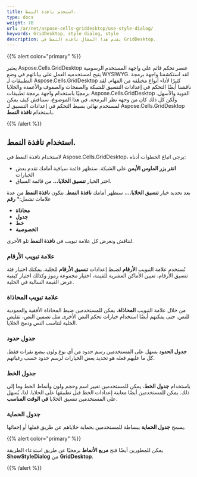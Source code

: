 ```yaml
---
title: استخدم نافذة النمط.
type: docs
weight: 70
url: /ar/net/aspose-cells-griddesktop/use-style-dialog/
keywords: GridDesktop, style dialog, style
description: يقدم هذا المقال نافذة النمط في GridDesktop.
---
```


{{% alert color="primary" %}} 

يعتبر Aspose.Cells.GridDesktop عنصر تحكم قائم على واجهة المستخدم الرسومية يتيح لمستخدميه العمل على بياناتهم في وضع WYSIWYG. لقد استكشفنا واجهة برمجة التطبيقات لـ Aspose.Cells.GridDesktop كثيرًا لأداء أنواع مختلفة من المهام. لقد ناقشنا أيضًا التحكم في إعدادات التنسيق للشبكة والصفحات والصفوف والأعمدة والخلايا برمجيًا باستخدام واجهة برمجة تطبيقات Aspose.Cells.GridDesktop القوية والأسهل. ولكن كل ذلك كان من وجهة نظر البرمجة. في هذا الموضوع، سنناقش كيف يمكن لمستخدم نهائي بسيط التحكم في إعدادات التنسيق لـ Aspose.Cells.GridDesktop باستخدام **نافذة النمط**.

{{% /alert %}} 
## **استخدام نافذة النمط.**
لاستخدام نافذة النمط في Aspose.Cells.GridDesktop، يرجى اتباع الخطوات أدناه:

- **انقر بزر الماوس الأيمن** على الشبكة. ستظهر قائمة سياقية أمامك تقدم بعض الخيارات
- اختر الخيار **تنسيق الخلايا...** من قائمة السياق.

بعد تحديد خيار **تنسيق الخلايا...**، ستظهر أمامك **نافذة النمط**. تتكون **نافذة النمط** من عدة علامات تشمل:* **رقم**

- **محاذاة**
- **جدول**
- **خط**
- **الخصوصية**

لنناقش ونعرض كل علامة تبويب في **نافذة النمط** تلو الأخرى.
### **علامة تبويب الأرقام**
تُستخدم علامة التبويب **الأرقام** لضبط إعدادات **تنسيق الأرقام** للخلية. يمكنك اختيار فئة تنسيق الأرقام، تعيين الأماكن العشرية للقيمة، اختيار مجموعة رموز وكذلك اختيار كيفية عرض القيمة السالبة في الخلية.
### **علامة تبويب المحاذاة**
من خلال علامة التبويب **المحاذاة**، يمكن للمستخدمين ضبط المحاذاة الأفقية والعمودية للنص. حتى يمكنهم أيضًا استخدام خيارات تحكم النص الأخرى مثل تضمين النص، تقليص الخلية لتناسب النص ودمج الخلايا.
### **جدول حدود**
**جدول الحدود** يسهل على المستخدمين رسم حدود من أي نوع ولون ببضع نقرات فقط. كل ما عليهم فعله هو تحديد بعض الخيارات لرسم حدود حسب رغباتهم.
### **جدول الخط**
باستخدام **جدول الخط**، يمكن للمستخدمين تغيير اسم وحجم ولون وأنماط الخط وما إلى ذلك. يمكن للمستخدمين أيضًا معاينة إعدادات الخط قبل تطبيقها على الخلايا. لذا، يُسهل على المستخدمين تنسيق الخلايا **في الوقت المناسب**.
### **جدول الحماية**
يسمح **جدول الحماية** ببساطة للمستخدمين بحماية خلاياهم عن طريق قفلها أو إخفائها. 

{{% alert color="primary" %}} 

يمكن للمطورين أيضًا فتح **مربع الأنماط** برمجيًا عن طريق استدعاء الطريقة **ShowStyleDialog** من **GridDesktop**.

{{% /alert %}}
